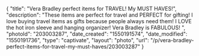 {
    "title": "Vera Bradley perfect items for TRAVEL! My MUST HAVES!",
    "description": "These items are perfect for travel and PERFECT for gifting! I love buying travel items as gifts because people always need them! I LOVE the hot iron sleeve and hanging organizer! Vera Bradley is FABULOUS! ",
    "photoId": "203003287",
    "date_created": "1550191574",
    "date_modified": "1550191736",
    "type": "captivate",
    "layout": "photo",
    "url": "\/p\/vera-bradley-perfect-items-for-travel-my-must-haves\/203003287"
}